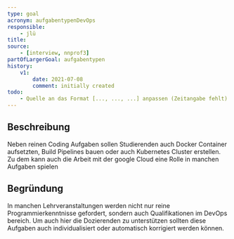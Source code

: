 ```yaml
---
type: goal
acronym: aufgabentypenDevOps
responsible: 
    - jlü
title: 
source:
    - [interview, nnprof3]
partOfLargerGoal: aufgabentypen
history:
    v1:
        date: 2021-07-08
        comment: initially created
todo: 
    - Quelle an das Format [..., ..., ...] anpassen (Zeitangabe fehlt)
---
```


## Beschreibung

Neben reinen Coding Aufgaben sollen Studierenden auch Docker Container aufsetzten, Build Pipelines bauen oder auch Kubernetes
Cluster erstellen. Zu dem kann auch die Arbeit mit der google Cloud eine Rolle in manchen Aufgaben spielen
## Begründung

In manchen Lehrveranstaltungen werden nicht nur reine Programmierkenntnisse gefordert, sondern auch Qualifikationen im DevOps bereich. Um 
auch hier die Dozierenden zu unterstützen sollten diese Aufgaben auch individualisiert oder automatisch korrigiert werden können.
